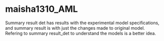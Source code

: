 # maisha1310_AML
Summary result det has results with the experimental model specifications, and summary result is with just the changes made to original model. Refering to summary result_det to understand the models is a better idea.
